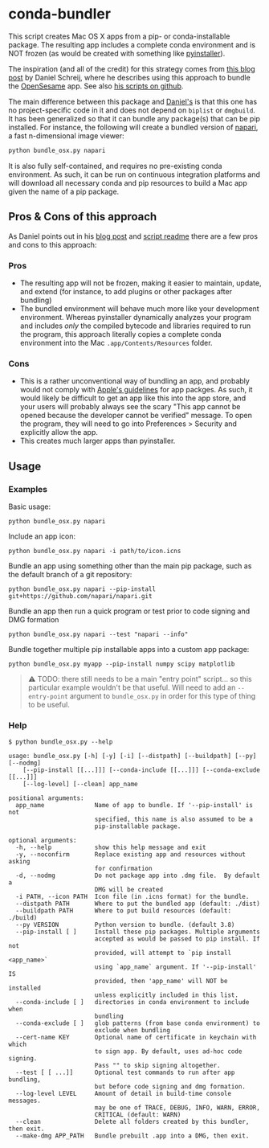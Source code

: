# conda-bundler

This script creates Mac OS X apps from a pip- or conda-installable package.  The
resulting app includes a complete conda environment and is NOT frozen (as would
be created with something like [pyinstaller](http://www.pyinstaller.org/)).

The inspiration (and all of the credit) for this strategy comes from [this blog
post](https://dschreij.github.io/how-to/package-anaconda-environments-as-apps)
by Daniel Schreij, where he describes using this approach to bundle the
[OpenSesame](https://github.com/smathot/OpenSesame) app.  See also [his scripts
on github](https://github.com/dschreij/anaconda-env-to-osx-app).

The main difference between this package and
[Daniel's](https://github.com/dschreij/anaconda-env-to-osx-app) is that this one
has no project-specific code in it and does not depend on `biplist` or
`dmgbuild`.  It has been generalized so that it can bundle any package(s) that
can be pip installed.  For instance, the following will create a bundled version
of [napari](https://github.com/napari/napari), a fast n-dimensional image
viewer:

```bash
python bundle_osx.py napari
```

It is also fully self-contained, and requires no pre-existing conda environment.
As such, it  can be run on continuous integration platforms and will download
all necessary conda and pip resources to build a Mac app given the name of a pip
package.

## Pros & Cons of this approach

As Daniel points out in his [blog
post](https://dschreij.github.io/how-to/package-anaconda-environments-as-apps)
and [script
readme](https://github.com/dschreij/anaconda-env-to-osx-app/blob/master/README.md)
there are a few pros and cons to this approach:

### Pros

- The resulting app will not be frozen, making it easier to maintain, update,
  and extend (for instance, to add plugins or other packages after bundling)
- The bundled environment will behave much more like your development
  environment.  Whereas pyinstaller dynamically analyzes your program and
  includes *only* the compiled bytecode and libraries required to run the
  program, this approach literally copies a complete conda environment into the
  Mac `.app/Contents/Resources` folder.

### Cons

- This is a rather unconventional way of bundling an app, and probably would not
  comply with [Apple's
  guidelines](https://developer.apple.com/app-store/review/guidelines/) for app
  packges.  As such, it would likely be difficult to get an app like this into
  the app store, and your users will probably always see the scary  "This app
  cannot be opened because the developer cannot be verified" message.  To open
  the program, they will need to go into Preferences > Security and explicitly
  allow the app.
- This creates much larger apps than pyinstaller.

## Usage

### Examples

Basic usage:

```shell
python bundle_osx.py napari
```

Include an app icon:

```shell
python bundle_osx.py napari -i path/to/icon.icns
```

Bundle an app using something other than the main pip package, such as the
default branch of a git repository:

```shell
python bundle_osx.py napari --pip-install git+https://github.com/napari/napari.git
```

Bundle an app then run a quick program or test prior to code signing and DMG formation

```shell
python bundle_osx.py napari --test "napari --info"
```

Bundle together multiple pip installable apps into a custom app package:

```shell
python bundle_osx.py myapp --pip-install numpy scipy matplotlib
```

> ⚠️ TODO: there still needs to be a main "entry point" script... so this particular
> example wouldn't be that useful.  Will need to add an `--entry-point` argument
> to `bundle_osx.py` in order for this type of thing to be useful.

### Help

```
$ python bundle_osx.py --help

usage: bundle_osx.py [-h] [-y] [-i] [--distpath] [--buildpath] [--py] [--nodmg]
    [--pip-install [[...]]] [--conda-include [[...]]] [--conda-exclude [[...]]]
    [--log-level] [--clean] app_name

positional arguments:
  app_name              Name of app to bundle. If '--pip-install' is not
                        specified, this name is also assumed to be a
                        pip-installable package.

optional arguments:
  -h, --help            show this help message and exit
  -y, --noconfirm       Replace existing app and resources without asking
                        for confirmation
  -d, --nodmg           Do not package app into .dmg file.  By default a
                        DMG will be created
  -i PATH, --icon PATH  Icon file (in .icns format) for the bundle.
  --distpath PATH       Where to put the bundled app (default: ./dist)
  --buildpath PATH      Where to put build resources (default: ./build)
  --py VERSION          Python version to bundle. (default 3.8)
  --pip-install [ ]     Install these pip packages. Multiple arguments
                        accepted as would be passed to pip install. If not
                        provided, will attempt to `pip install <app_name>`
                        using `app_name` argument. If '--pip-install' IS
                        provided, then 'app_name' will NOT be installed
                        unless explicitly included in this list.
  --conda-include [ ]   directories in conda environment to include when
                        bundling
  --conda-exclude [ ]   glob patterns (from base conda environment) to
                        exclude when bundling
  --cert-name KEY       Optional name of certificate in keychain with which
                        to sign app. By default, uses ad-hoc code signing.
                        Pass "" to skip signing altogether.
  --test [ [ ...]]      Optional test commands to run after app bundling,
                        but before code signing and dmg formation.
  --log-level LEVEL     Amount of detail in build-time console messages.
                        may be one of TRACE, DEBUG, INFO, WARN, ERROR,
                        CRITICAL (default: WARN)
  --clean               Delete all folders created by this bundler, then exit.
  --make-dmg APP_PATH   Bundle prebuilt .app into a DMG, then exit.
```
